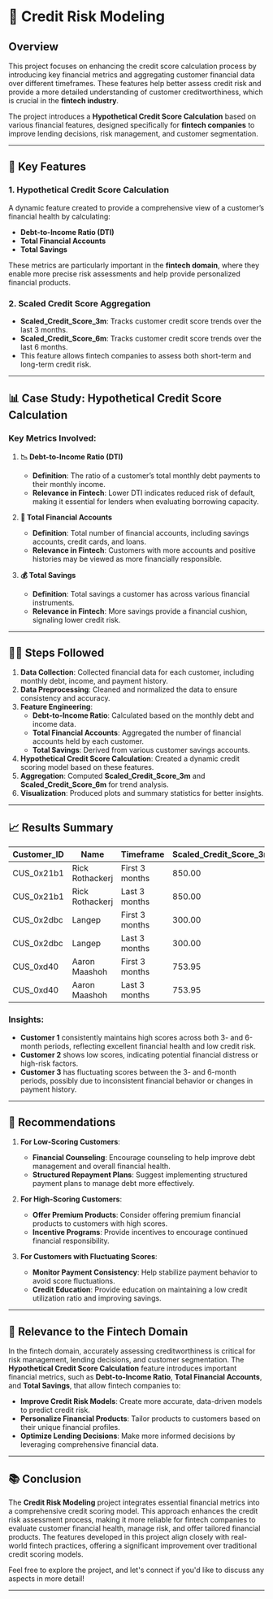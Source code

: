 # 🏦 Credit Risk Modeling

## Overview
This project focuses on enhancing the credit score calculation process by introducing key financial metrics and aggregating customer financial data over different timeframes. These features help better assess credit risk and provide a more detailed understanding of customer creditworthiness, which is crucial in the **fintech industry**.

The project introduces a **Hypothetical Credit Score Calculation** based on various financial features, designed specifically for **fintech companies** to improve lending decisions, risk management, and customer segmentation.

---

## 🚀 Key Features
### 1. Hypothetical Credit Score Calculation
A dynamic feature created to provide a comprehensive view of a customer’s financial health by calculating:
- **Debt-to-Income Ratio (DTI)**
- **Total Financial Accounts**
- **Total Savings**

These metrics are particularly important in the **fintech domain**, where they enable more precise risk assessments and help provide personalized financial products.

### 2. Scaled Credit Score Aggregation
- **Scaled_Credit_Score_3m**: Tracks customer credit score trends over the last 3 months.
- **Scaled_Credit_Score_6m**: Tracks customer credit score trends over the last 6 months.
- This feature allows fintech companies to assess both short-term and long-term credit risk.

---

## 📊 Case Study: Hypothetical Credit Score Calculation

### Key Metrics Involved:
1. **📉 Debt-to-Income Ratio (DTI)**
   - **Definition**: The ratio of a customer’s total monthly debt payments to their monthly income.
   - **Relevance in Fintech**: Lower DTI indicates reduced risk of default, making it essential for lenders when evaluating borrowing capacity.

2. **💼 Total Financial Accounts**
   - **Definition**: Total number of financial accounts, including savings accounts, credit cards, and loans.
   - **Relevance in Fintech**: Customers with more accounts and positive histories may be viewed as more financially responsible.

3. **💰 Total Savings**
   - **Definition**: Total savings a customer has across various financial instruments.
   - **Relevance in Fintech**: More savings provide a financial cushion, signaling lower credit risk.

---

## 🧑‍💻 Steps Followed
1. **Data Collection**: Collected financial data for each customer, including monthly debt, income, and payment history.
2. **Data Preprocessing**: Cleaned and normalized the data to ensure consistency and accuracy.
3. **Feature Engineering**:
   - **Debt-to-Income Ratio**: Calculated based on the monthly debt and income data.
   - **Total Financial Accounts**: Aggregated the number of financial accounts held by each customer.
   - **Total Savings**: Derived from various customer savings accounts.
4. **Hypothetical Credit Score Calculation**: Created a dynamic credit scoring model based on these features.
5. **Aggregation**: Computed **Scaled_Credit_Score_3m** and **Scaled_Credit_Score_6m** for trend analysis.
6. **Visualization**: Produced plots and summary statistics for better insights.

---

## 📈 Results Summary

| Customer_ID | Name              | Timeframe        | Scaled_Credit_Score_3m | Scaled_Credit_Score_6m |
|-------------|-------------------|------------------|------------------------|------------------------|
| CUS_0x21b1  | Rick Rothackerj    | First 3 months   | 850.00                 | 850.00                 |
| CUS_0x21b1  | Rick Rothackerj    | Last 3 months    | 850.00                 | 850.00                 |
| CUS_0x2dbc  | Langep            | First 3 months   | 300.00                 | 300.00                 |
| CUS_0x2dbc  | Langep            | Last 3 months    | 300.00                 | 300.00                 |
| CUS_0xd40   | Aaron Maashoh      | First 3 months   | 753.95                 | 516.99                 |
| CUS_0xd40   | Aaron Maashoh      | Last 3 months    | 753.95                 | 516.99                 |

### Insights:
- **Customer 1** consistently maintains high scores across both 3- and 6-month periods, reflecting excellent financial health and low credit risk.
- **Customer 2** shows low scores, indicating potential financial distress or high-risk factors.
- **Customer 3** has fluctuating scores between the 3- and 6-month periods, possibly due to inconsistent financial behavior or changes in payment history.

---

## 📢 Recommendations

1. **For Low-Scoring Customers**:
   - **Financial Counseling**: Encourage counseling to help improve debt management and overall financial health.
   - **Structured Repayment Plans**: Suggest implementing structured payment plans to manage debt more effectively.

2. **For High-Scoring Customers**:
   - **Offer Premium Products**: Consider offering premium financial products to customers with high scores.
   - **Incentive Programs**: Provide incentives to encourage continued financial responsibility.

3. **For Customers with Fluctuating Scores**:
   - **Monitor Payment Consistency**: Help stabilize payment behavior to avoid score fluctuations.
   - **Credit Education**: Provide education on maintaining a low credit utilization ratio and improving savings.

---

## 💼 Relevance to the Fintech Domain
In the fintech domain, accurately assessing creditworthiness is critical for risk management, lending decisions, and customer segmentation. The **Hypothetical Credit Score Calculation** feature introduces important financial metrics, such as **Debt-to-Income Ratio**, **Total Financial Accounts**, and **Total Savings**, that allow fintech companies to:
- **Improve Credit Risk Models**: Create more accurate, data-driven models to predict credit risk.
- **Personalize Financial Products**: Tailor products to customers based on their unique financial profiles.
- **Optimize Lending Decisions**: Make more informed decisions by leveraging comprehensive financial data.

---

## 📚 Conclusion
The **Credit Risk Modeling** project integrates essential financial metrics into a comprehensive credit scoring model. This approach enhances the credit risk assessment process, making it more reliable for fintech companies to evaluate customer financial health, manage risk, and offer tailored financial products. The features developed in this project align closely with real-world fintech practices, offering a significant improvement over traditional credit scoring models.

Feel free to explore the project, and let's connect if you'd like to discuss any aspects in more detail!

---
